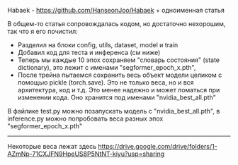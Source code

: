  Habaek - https://github.com/HanseonJoo/Habaek + одноименная статья

 В общем-то статья сопровождалась кодом, но достаточно нехорошим, так что я его почистил:
 * Разделил на блоки config, utils, dataset, model и train
 * Добавил код для теста и инференса (см ниже)
 * Теперь мы каждые 10 эпох сохраняем "словарь состояния" (state dictionary), это лежит с именами "segformer_epoch_x.pth", 
 * После трейна пытаемся сохранить весь объект модели целиком с помощью pickle (torch.save). Это не только веса, но и вся архитектура, код и т.д. Это менее надежно и может ломаться при изменении кода. Оно хранится под именами "nvidia_best_all.pth"

 В файлике test.py можно позапускать модель c "nvidia_best_all.pth", в inference.py можно попробовать веса разных эпох "segformer_epoch_x.pth"

--------
Некоторые веса лежат здесь https://drive.google.com/drive/folders/1-AZmNp-71CXJFN9HpeUS8P5NtNT-kiyu?usp=sharing
